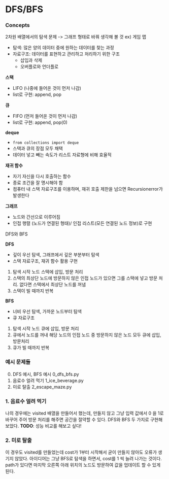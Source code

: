 # DFS/BFS
### Concepts
2차원 배열에서의 탐색 문제 -> 그래프 형태로 바꿔 생각해 볼 것 ex) 게임 맵
- 탐색: 많은 양의 데이터 중에 원하는 데이터를 찾는 과정
- 자료구조: 데이터를 표현하고 관리하고 처리하기 위한 구조
    - 삽입과 삭제
    - 오버플로와 언더플로

**스택**
- LIFO (나중에 들어온 것이 먼저 나감)
- list로 구현: append, pop

**큐**
- FIFO (먼저 들어온 것이 먼저 나감)
- list로 구현: append, pop(0)

**deque**
- `from collections import deque`
- 스택과 큐의 장점 모두 채택
- 데이터 넣고 빼는 속도가 리스트 자료형에 비해 효율적

**재귀 함수**
- 자기 자신을 다시 호출하는 함수
- 종료 조건을 잘 명시해야 함
- 컴퓨터 내 스택 자료구조를 이용하며, 재귀 호출 제한을 넘으면 Recursionerror가 발생한다

**그래프**
- 노드와 간선으로 이루어짐
- 인접 행렬 (노드가 연결된 형태)/ 인접 리스트(모든 연결된 노드 정보)로 구현

DFS와 BFS

**DFS**
- 깊이 우선 탐색, 그래프에서 깊은 부분부터 탐색
- 스택 자료구조, 재귀 함수 활용 구현
1. 탐색 시작 노드 스택에 삽입, 방문 처리
2. 스택의 최상단 노드에 방문하지 않은 인접 노드가 있으면 그를 스택에 넣고 방문 처리. 없다면 스택에서 최상단 노드를 꺼냄
3. 스택이 빌 때까지 반복

**BFS**
- 너비 우선 탐색, 가까운 노드부터 탐색
- 큐 자료구조
1. 탐색 시작 노드 큐에 삽입, 방문 처리
2. 큐에서 노드를 꺼내 해당 노드의 인접 노드 중 방문하지 않은 노드 모두 큐에 삽입, 방문처리
3. 큐가 빌 때까지 반복


### 예시 문제들
0. DFS 예시, BFS 예시 0_dfs_bfs.py
1. 음료수 얼려 먹기 1_ice_beverage.py
2. 미로 탈출 2_escape_maze.py


### 1. 음료수 얼려 먹기
나의 경우에는 visited 배열을 만들어서 했는데, 만들지 않고 그냥 입력 값에서 0 을 1로 바꾸어 주어 방문 처리를 해주면 공간을 절약할 수 있다.
DFS와 BFS 두 가지로 구현해 보았다.
**TODO**:
    성능 비교를 해보고 싶다!

### 2. 미로 탈출
이 경우도 visited를 만들었는데 cost가 1부터 시작해서 굳이 만들지 않아도 오류가 생기지 않았다.
아이디어는 그냥 BFS로 탐색을 하면서, cost를 1 씩 늘려 나가는 것이다. path가 있다면 마지막 오른쪽 아래 위치의 노드도 방문하여 값을 업데이트 할 수 있게 된다.
